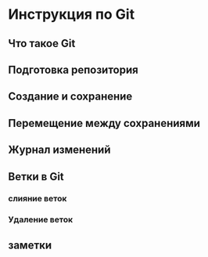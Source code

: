 # Инструкция по Git 

## Что такое Git

## Подготовка репозитория


## Создание и сохранение

## Перемещение между сохранениями 

## Журнал изменений 

## Ветки в Git 

### слияние веток

### Удаление веток 

## заметки
